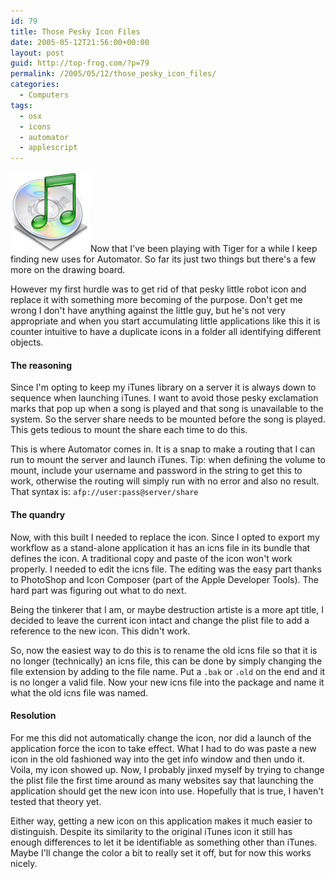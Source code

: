 ```yaml
---
id: 79
title: Those Pesky Icon Files
date: 2005-05-12T21:56:00+00:00
layout: post
guid: http://top-frog.com/?p=79
permalink: /2005/05/12/those_pesky_icon_files/
categories:
  - Computers
tags:
  - osx
  - icons
  - automator
  - applescript
---
```

<img class="alignright" src="/assets/articles/launch.png" alt="iTunes Icon" />Now that I've been playing with Tiger for a while I keep finding new uses for Automator. So far its just two things but there's a few more on the drawing board.

However my first hurdle was to get rid of that pesky little robot icon and replace it with something more becoming of the purpose. Don't get me wrong I don't have anything against the little guy, but he's not very appropriate and when you start accumulating little applications like this it is counter intuitive to have a duplicate icons in a folder all identifying different objects.

#### The reasoning

Since I'm opting to keep my iTunes library on a server it is always down to sequence when launching iTunes. I want to avoid those pesky exclamation marks that pop up when a song is played and that song is unavailable to the system. So the server share needs to be mounted before the song is played. This gets tedious to mount the share each time to do this.

This is where Automator comes in. It is a snap to make a routing that I can run to mount the server and launch iTunes. Tip: when defining the volume to mount, include your username and password in the string to get this to work, otherwise the routing will simply run with no error and also no result. That syntax is: `afp://user:pass@server/share`

#### The quandry

Now, with this built I needed to replace the icon. Since I opted to export my workflow as a stand-alone application it has an icns file in its bundle that defines the icon. A traditional copy and paste of the icon won't work properly. I needed to edit the icns file. The editing was the easy part thanks to PhotoShop and Icon Composer (part of the Apple Developer Tools). The hard part was figuring out what to do next.

Being the tinkerer that I am, or maybe destruction artiste is a more apt title, I decided to leave the current icon intact and change the plist file to add a reference to the new icon. This didn't work. 

So, now the easiest way to do this is to rename the old icns file so that it is no longer (technically) an icns file, this can be done by simply changing the file extension by adding to the file name. Put a `.bak` or `.old` on the end and it is no longer a valid file. Now your new icns file into the package and name it what the old icns file was named.

#### Resolution

For me this did not automatically change the icon, nor did a launch of the application force the icon to take effect. What I had to do was paste a new icon in the old fashioned way into the get info window and then undo it. Voila, my icon showed up. Now, I probably jinxed myself by trying to change the plist file the first time around as many websites say that launching the application should get the new icon into use. Hopefully that is true, I haven't tested that theory yet.

Either way, getting a new icon on this application makes it much easier to distinguish. Despite its similarity to the original iTunes icon it still has enough differences to let it be identifiable as something other than iTunes. Maybe I'll change the color a bit to really set it off, but for now this works nicely.